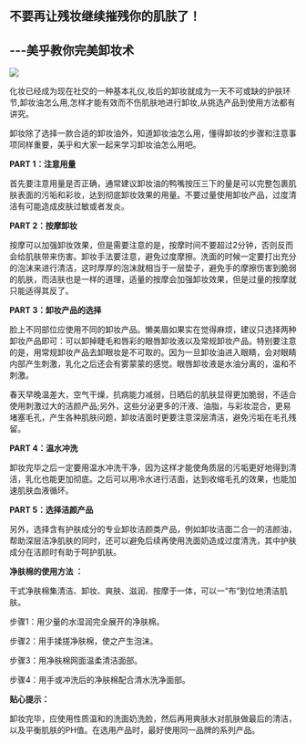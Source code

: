 
## 不要再让残妆继续摧残你的肌肤了！

## ---美乎教你完美卸妆术

**![](/kankan/h010.jpg)**

化妆已经成为现在社交的一种基本礼仪,妆后的卸妆就成为一天不可或缺的护肤环节,卸妆油怎么用,怎样才能有效而不伤肌肤地进行卸妆,从挑选产品到使用方法都有讲究。

卸妆除了选择一款合适的卸妆油外，知道卸妆油怎么用，懂得卸妆的步骤和注意事项同样重要，美乎和大家一起来学习卸妆油怎么用吧。

**PART 1：注意用量**

首先要注意用量是否正确，通常建议卸妆油的鸭嘴按压三下的量是可以完整包裹肌肤表面的污垢和彩妆，达到彻底卸妆效果的用量。不要过量使用卸妆产品，过度清洁有可能造成皮肤过敏或者发炎。

**PART 2：按摩卸妆**

按摩可以加强卸妆效果，但是需要注意的是，按摩时间不要超过2分钟，否则反而会给肌肤带来伤害。卸妆手法要注意，避免过度摩擦。洗面的时候一定要打出充分的泡沫来进行清洁，这时厚厚的泡沫就相当于一层垫子，避免手的摩擦伤害到脆弱的肌肤，而洁肤也是一样的道理，适量的按摩会加强卸妆效果，但是过量的按摩就只能适得其反了。

**PART 3：卸妆产品的选择**

脸上不同部位应使用不同的卸妆产品。懒美眉如果实在觉得麻烦，建议只选择两种卸妆产品即可：可以卸掉睫毛和唇彩的眼唇卸妆液以及常规卸妆产品。特别要注意的是，用常规卸妆产品去卸眼妆是不可取的。因为一旦卸妆油进入眼睛，会对眼睛内部产生刺激，乳化之后还会有雾蒙蒙的感觉。眼唇卸妆液是水油分离的，温和不刺激。

春天早晚温差大，空气干燥，抗病能力减弱，日晒后的肌肤显得更加脆弱，不适合使用刺激过大的洁颜产品;另外，这些分泌更多的汗液、油脂，与彩妆混合，更易堵塞毛孔，产生各种肌肤问题，卸妆洁面时更要注意深层清洁，避免污垢在毛孔残留。

**PART 4：温水冲洗**

卸妆完毕之后一定要用温水冲洗干净，因为这样才能使角质层的污垢更好地得到清洁，乳化也能更加彻底。之后可以用冷水进行洁面，达到收缩毛孔的效果，也能加速肌肤血液循环。

**PART 5：选择洁颜产品**

另外，选择含有护肤成分的专业卸妆洁颜类产品，例如卸妆洁面二合一的洁颜油，帮助深层洁净肌肤的同时，还可以避免后续再使用洗面奶造成过度清洗，其中护肤成分在洁颜时有助于呵护肌肤。

**净肤棉的使用方法 ：**

干式净肤棉集清洁、卸妆、爽肤、滋润、按摩于一体，可以一“布”到位地清洁肌肤。

步骤1：用少量的水湿润完全展开的净肤棉。

步骤2：用手揉搓净肤棉，使之产生泡沫。

步骤3：用净肤棉网面温柔清洁面部。

步骤4：用手或冲洗后的净肤棉配合清水洗净面部。

**贴心提示：**

卸妆完毕，应使用性质温和的洗面奶洗脸，然后再用爽肤水对肌肤做最后的清洁，以及平衡肌肤的PH值。在选用产品时，最好使用同一品牌的系列产品。
